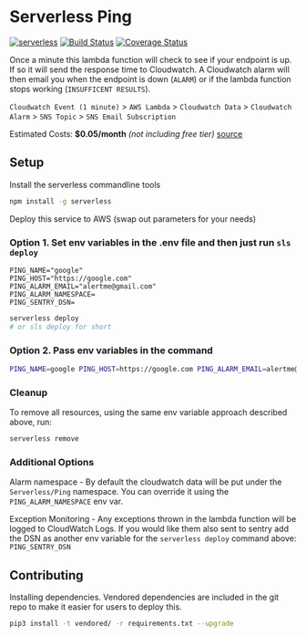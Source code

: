 # Serverless Ping

[![serverless](http://public.serverless.com/badges/v3.svg)](http://www.serverless.com)
[![Build Status](https://travis-ci.org/nickromano/serverless-ping.svg?branch=master)](https://travis-ci.org/nickromano/serverless-ping)
[![Coverage Status](https://coveralls.io/repos/github/nickromano/serverless-ping/badge.svg?branch=master&v2)](https://coveralls.io/github/nickromano/serverless-ping?branch=master)

Once a minute this lambda function will check to see if your endpoint is up. If so it will send the response time to Cloudwatch. A Cloudwatch alarm will then email you when the endpoint is down (`ALARM`) or if the lambda function stops working (`INSUFFICENT RESULTS`).

`Cloudwatch Event (1 minute)` > `AWS Lambda` > `Cloudwatch Data` > `Cloudwatch Alarm` > `SNS Topic` > `SNS Email Subscription`

Estimated Costs: **$0.05/month** _(not including free tier)_ [source](https://s3.amazonaws.com/lambda-tools/pricing-calculator.html)

## Setup

Install the serverless commandline tools

```bash
npm install -g serverless
```

Deploy this service to AWS (swap out parameters for your needs)

### Option 1. Set env variables in the .env file and then just run `sls deploy`

```env
PING_NAME="google"
PING_HOST="https://google.com"
PING_ALARM_EMAIL="alertme@gmail.com"
PING_ALARM_NAMESPACE=
PING_SENTRY_DSN=
```

```bash
serverless deploy
# or sls deploy for short
```

### Option 2. Pass env variables in the command

```bash
PING_NAME=google PING_HOST=https://google.com PING_ALARM_EMAIL=alertme@gmail.com && serverless deploy
```

### Cleanup

To remove all resources, using the same env variable approach described above, run:

```bash
serverless remove
```

### Additional Options

Alarm namespace - By default the cloudwatch data will be put under the `Serverless/Ping` namespace. You can override it using the `PING_ALARM_NAMESPACE` env var.

Exception Monitoring - Any exceptions thrown in the lambda function will be logged to CloudWatch Logs. If you would like them also sent to sentry add the DSN as another env variable for the `serverless deploy` command above: `PING_SENTRY_DSN`

## Contributing

Installing dependencies. Vendored dependencies are included in the git repo to make it easier for users to deploy this.

```bash
pip3 install -t vendored/ -r requirements.txt --upgrade
```
